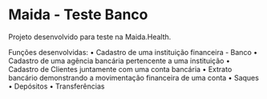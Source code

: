 # Maida - Teste Banco

Projeto desenvolvido para teste na Maida.Health.

Funções desenvolvidas:
•  Cadastro de uma instituição financeira - Banco 
•  Cadastro de uma agência bancária pertencente a uma instituição 
•  Cadastro de Clientes juntamente com uma conta bancária 
•  Extrato bancário demonstrando a movimentação financeira de uma conta 
•  Saques 
•  Depósitos 
•  Transferências 
